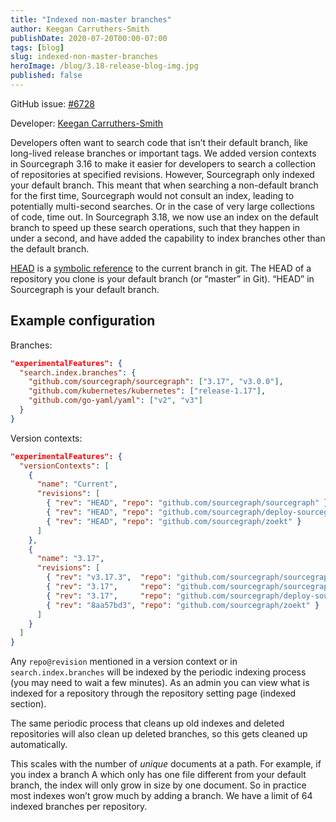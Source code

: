 ```yaml
---
title: "Indexed non-master branches"
author: Keegan Carruthers-Smith
publishDate: 2020-07-20T00:00-07:00
tags: [blog]
slug: indexed-non-master-branches
heroImage: /blog/3.18-release-blog-img.jpg
published: false
---
```


GitHub issue: [#6728](https://github.com/sourcegraph/sourcegraph/issues/6728)

Developer: [Keegan Carruthers-Smith](https://github.com/keegancsmith)

Developers often want to search code that isn’t their default branch, like long-lived release branches or important tags. We added version contexts in Sourcegraph 3.16 to make it easier for developers to search a collection of repositories at specified revisions. However, Sourcegraph only indexed your default branch. This meant that when searching a non-default branch for the first time, Sourcegraph would not consult an index, leading to potentially multi-second searches. Or in the case of very large collections of code, time out. In Sourcegraph 3.18, we now use an index on the default branch to speed up these search operations, such that they happen in under a second, and have added the capability to index branches other than the default branch.

[HEAD](https://git-scm.com/docs/gitglossary#Documentation/gitglossary.txt-aiddefHEADaHEAD) is a [symbolic reference](https://git-scm.com/docs/gitglossary#Documentation/gitglossary.txt-aiddefsymrefasymref) to the current branch in git. The HEAD of a repository you clone is your default branch (or “master” in Git). “HEAD” in Sourcegraph is your default branch.

## Example configuration

Branches:

```json
"experimentalFeatures": {
  "search.index.branches": {
    "github.com/sourcegraph/sourcegraph": ["3.17", "v3.0.0"],
    "github.com/kubernetes/kubernetes": ["release-1.17"],
    "github.com/go-yaml/yaml": ["v2", "v3"]
  }
}
```

Version contexts:

```json
"experimentalFeatures": {
  "versionContexts": [
    {
      "name": "Current",
      "revisions": [
        { "rev": "HEAD", "repo": "github.com/sourcegraph/sourcegraph" },
        { "rev": "HEAD", "repo": "github.com/sourcegraph/deploy-sourcegraph" },
        { "rev": "HEAD", "repo": "github.com/sourcegraph/zoekt" }
      ]
    },
    {
      "name": "3.17",
      "revisions": [
        { "rev": "v3.17.3",  "repo": "github.com/sourcegraph/sourcegraph" },
        { "rev": "3.17",     "repo": "github.com/sourcegraph/sourcegraph" },
        { "rev": "3.17",     "repo": "github.com/sourcegraph/deploy-sourcegraph" },
        { "rev": "8aa57bd3", "repo": "github.com/sourcegraph/zoekt" }
      ]
    }
  ]
}
```

Any `repo@revision` mentioned in a version context or in `search.index.branches` will be indexed by the periodic indexing process (you may need to wait a few minutes). As an admin you can view what is indexed for a repository through the repository setting page (indexed section).

The same periodic process that cleans up old indexes and deleted repositories will also clean up deleted branches, so this gets cleaned up automatically.

This scales with the number of _unique_ documents at a path. For example, if you index a branch A which only has one file different from your default branch, the index will only grow in size by one document. So in practice most indexes won’t grow much by adding a branch. We have a limit of 64 indexed branches per repository.
